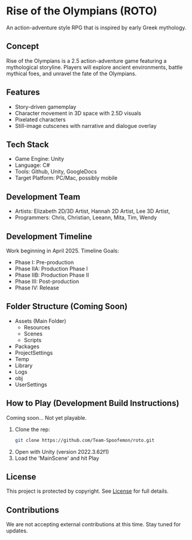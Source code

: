 # Rise of the Olympians (ROTO)

An action-adventure style RPG that is inspired by early Greek mythology.

## Concept

Rise of the Olympians is a 2.5 action-adventure game featuring a mythological storyline. Players will explore ancient environments, battle mythical foes, and unravel the fate of the Olympians.

## Features
- Story-driven gamemplay
- Character movement in 3D space with 2.5D visuals
- Pixelated characters
- Still-image cutscenes with narrative and dialogue overlay

## Tech Stack
- Game Engine: Unity
- Language: C#
- Tools: Github, Unity, GoogleDocs
- Target Platform: PC/Mac, possibly mobile

## Development Team

- Artists:  Elizabeth 2D/3D Artist, Hannah 2D Artist, Lee 3D Artist,
- Programmers: Chris, Christian, Leeann, Mita, Tim, Wendy

## Development Timeline

Work beginning in April 2025. Timeline Goals:
- Phase I: Pre-production
- Phase IIA: Production Phase I
- Phase IIB: Production Phase II
- Phase III: Post-production
- Phase IV: Release

## Folder Structure (Coming Soon)

- Assets (Main Folder)
   - Resources
   - Scenes
   - Scripts
- Packages
- ProjectSettings
- Temp
- Library
- Logs
- obj
- UserSettings


## How to Play (Development Build Instructions)

Coming soon... Not yet playable.

1. Clone the rep:
   ``` bash
   git clone https://github.com/Team-Spoofemon/roto.git
   ```
2. Open with Unity (version 2022.3.62f1)
3. Load the 'MainScene' and hit Play

## License

This project is protected by copyright.
See [License](./LICENSE) for full details.

## Contributions

We are not accepting external contributions at this time. Stay tuned for updates.
